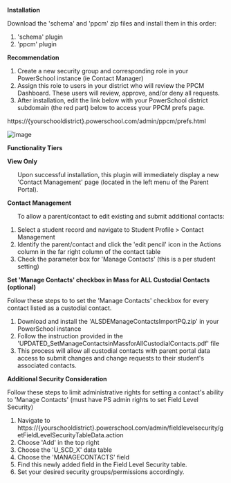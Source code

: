 <b>Installation</b>

Download the 'schema' and 'ppcm' zip files and install them in this order:
1. 'schema' plugin
2. 'ppcm' plugin

<b>Recommendation</b>

1. Create a new security group and corresponding role in your PowerSchool instance (ie Contact Manager)
2. Assign this role to users in your district who will review the PPCM Dashboard.  These users will review, approve, and/or deny all requests. 
3. After installation, edit the link below with your PowerSchool district subdomain (the red part) below to access your PPCM prefs page.

https://{yourschooldistrict}.powerschool.com/admin/ppcm/prefs.html<br><p>
![image](https://github.com/user-attachments/assets/9dda1dfd-f112-46dc-86f4-c71d5de10780)

<b>Functionality Tiers</b>

<b>View Only</b>
<ul>Upon successful installation, this plugin will immediately display a new 'Contact Management' page (located in the left menu of the Parent Portal).</ul>

<b>Contact Management</b>
<ul>To allow a parent/contact to edit existing and submit additional contacts:</ul>
<ol>
  <li>Select a student record and navigate to Student Profile > Contact Management</li>
  <li>Identify the parent/contact and click the 'edit pencil' icon in the Actions column in the far right column of the contact table</li>
  <li>Check the parameter box for 'Manage Contacts' (this is a per student setting)</li>
</ol>

<b>Set 'Manage Contacts' checkbox in Mass for ALL Custodial Contacts (optional)</b>

Follow these steps to to set the 'Manage Contacts' checkbox for every contact listed as a custodial contact.
1. Download and install the 'ALSDEManageContactsImportPQ.zip' in your PowerSchool instance
2. Follow the instruction provided in the 'UPDATED_SetManageContactsinMassforAllCustodialContacts.pdf' file
3. This process will allow all custodial contacts with parent portal data access to submit changes and change requests to their student's associated contacts.

<b>Additional Security Consideration</b>

Follow these steps to limit administrative rights for setting a contact's ability to 'Manage Contacts' (must have PS admin rights to set Field Level Security)
1. Navigate to https://{yourschooldistrict}.powerschool.com/admin/fieldlevelsecurity/getFieldLevelSecurityTableData.action
2. Choose 'Add' in the top right
3. Choose the 'U_SCD_X' data table
4. Choose the 'MANAGECONTACTS' field
5. Find this newly added field in the Field Level Security table.
6. Set your desired security groups/permissions accordingly.
